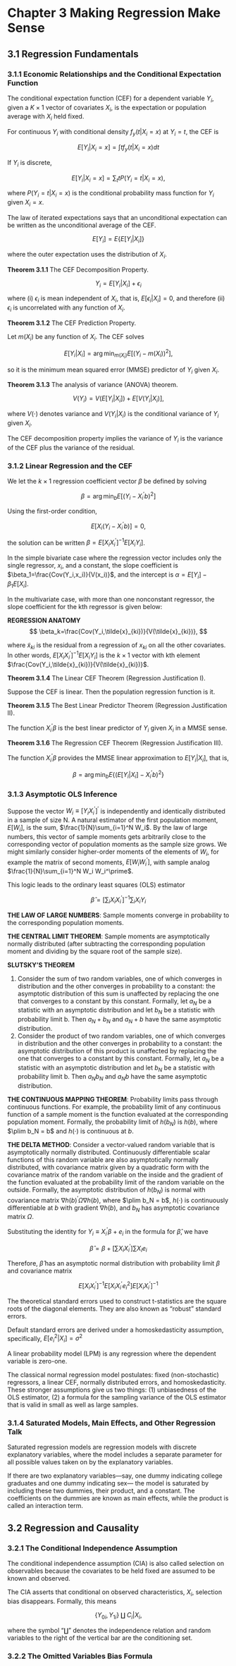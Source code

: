 # Chapter 3 Making Regression Make Sense

## 3.1 Regression Fundamentals

### 3.1.1 Economic Relationships and the Conditional Expectation Function

The conditional expectation function (CEF) for a dependent variable $Y_i$, given a $K\times 1$ vector of covariates $X_i$, is the expectation or population average with $X_i$ held fixed.

For continuous $Y_i$ with conditional density $f_y(t|X_i = x)$ at $Y_i = t$, the CEF is  

$$
E[Y_i|X_i = x]=\int tf_y(t|X_i=x)dt
$$

If $Y_i$ is discrete,

$$
E[Y_i|X_i = x]=\sum_t tP(Y_i = t|X_i =x),
$$

where $P(Y_i = t|X_i = x)$ is the conditional probability mass function for $Y_i$ given $X_i = x$.

The law of iterated expectations says that an unconditional expectation can be written as the unconditional average of the CEF.

$$
E[Y_i] = E\{E[Y_i|X_i]\}
$$

where the outer expectation uses the distribution of $X_i$.

**Theorem 3.1.1** The CEF Decomposition Property.

$$
Y_i = E[Y_i|X_i]+\epsilon_i
$$

where (i) $\epsilon_i$ is mean independent of $X_i$, that is, $E[\epsilon_i|X_i] = 0$, and therefore (ii) $\epsilon_i$ is uncorrelated with any function of $X_i$.

**Theorem 3.1.2** The CEF Prediction Property. 

Let $m(X_i)$ be any function of $X_i$. The CEF solves

$$
E[Y_i|X_i]=\arg\min_{m(X_i)}E[(Y_i-m(X_i))^2],
$$

so it is the minimum mean squared error (MMSE) predictor of $Y_i$ given $X_i$.

**Theorem 3.1.3** The analysis of variance (ANOVA) theorem.

$$
V(Y_i) = V(E[Y_i|X_i])+E[V(Y_i|X_i)],
$$

where $V(\cdot)$ denotes variance and $V(Y_i|X_i)$ is the conditional variance of $Y_i$ given $X_i$.

The CEF decomposition property implies the variance of $Y_i$ is the variance of the CEF plus the variance of the residual.

### 3.1.2 Linear Regression and the CEF

We let the $k \times 1$ regression coefficient vector $\beta$ be defined by solving

$$
\beta=\arg\min_b E[(Y_i−X^\prime_i b)^2]
$$

Using the first-order condition,

$$
E[X_i(Y_i−X^\prime_i b)] = 0,
$$

the solution can be written $\beta=E[X_i X^\prime_i]^{-1}E[X_i Y_i]$.

In the simple bivariate case where the regression vector includes only the single regressor, $x_i$, and a constant, the slope coefficient is $\beta_1=\frac{Cov(Y_i,x_i)}{V(x_i)}$, and the intercept is $\alpha=E[Y_i] −\beta_1 E[X_i]$.

In the multivariate case, with more than one nonconstant regressor, the slope coefficient for the kth regressor is given below:

**REGRESSION ANATOMY**
$$
\beta_k=\frac{Cov(Y_i,\tilde{x}_{ki})}{V(\tilde{x}_{ki})},
$$

where $\tilde{x}_{ki}$ is the residual from a regression of $x_{ki}$ on all the other covariates. In other words, $E[X_i X^\prime_i]^{-1}E[X_i Y_i]$ is the $k\times 1$ vector with kth element $\frac{Cov(Y_i,\tilde{x}_{ki})}{V(\tilde{x}_{ki})}$.

**Theorem 3.1.4** The Linear CEF Theorem (Regression Justification I). 

Suppose the CEF is linear. Then the population regression function is it.

**Theorem 3.1.5** The Best Linear Predictor Theorem (Regression Justification II).

The function $X_i^\prime\beta$ is the best linear predictor of $Y_i$ given $X_i$ in a MMSE sense.

**Theorem 3.1.6** The Regression CEF Theorem (Regression Justification III).

The function $X_i^\prime\beta$ provides the MMSE linear approximation to $E[Y_i|X_i]$, that is,

$$
\beta=\arg\min_b E\{(E[Y_i|X_i]-X_i^\prime b)^2\}
$$

### 3.1.3 Asymptotic OLS Inference

Suppose the vector $W_i \equiv [Y_i X_i^\prime]^\prime$ is independently and identically distributed in a sample of size N. A natural estimator of the first population moment, $E[W_i]$, is the sum, $\frac{1}{N}\sum_{i=1}^N W_i$. By the law of large numbers, this vector of sample moments gets arbitrarily close to the corresponding vector of population moments as the sample size grows. We might similarly consider higher-order moments of the elements of $W_i$, for example the matrix of second moments, $E[W_i W_i^\prime]$, with sample analog $\frac{1}{N}\sum_{i=1}^N W_i W_i^\prime$.

This logic leads to the ordinary least squares (OLS) estimator

$$
\hat\beta=\left[\sum_i X_iX_i^\prime\right]^{-1}\sum_i X_iY_i
$$

**THE LAW OF LARGE NUMBERS**: Sample moments converge in probability to the corresponding population moments.

**THE CENTRAL LIMIT THEOREM**: Sample moments are asymptotically normally distributed (after subtracting the corresponding population moment and dividing by the square root of the sample size).

**SLUTSKY’S THEOREM**
1. Consider the sum of two random variables, one of which converges in distribution and the other converges in probability to a constant: the asymptotic distribution of this sum is unaffected by replacing the one that converges to a constant by this constant. Formally, let $a_N$ be a statistic with an asymptotic distribution and let $b_N$ be a statistic with probability limit b. Then $a_N+b_N$ and $a_N+b$ have the same asymptotic distribution.
2. Consider the product of two random variables, one of which converges in distribution and the other converges in probability to a constant: the asymptotic distribution of this product is unaffected by replacing the one that converges to a constant by this constant. Formally, let $a_N$ be a statistic with an asymptotic distribution and let $b_N$ be a statistic with probability limit b. Then $a_Nb_N$ and $a_Nb$ have the same asymptotic distribution.

**THE CONTINUOUS MAPPING THEOREM**: Probability limits pass through continuous functions. For example, the probability limit of any continuous function of a sample moment is the function evaluated at the corresponding population moment. Formally, the probability limit of $h(b_N)$ is $h(b)$, where $\plim b_N = b$ and $h(\cdot)$ is continuous at $b$.

**THE DELTA METHOD**: Consider a vector-valued random variable that is asymptotically normally distributed. Continuously differentiable scalar functions of this random variable are also asymptotically normally distributed, with covariance matrix given by a quadratic form with the covariance matrix of the random variable on the inside and the gradient of the function evaluated at the probability limit of the random variable on the outside. Formally, the asymptotic distribution of $h(b_N)$ is normal with covariance matrix $\nabla h(b)^\prime\Omega\nabla h(b)$, where $\plim b_N = b$, $h(\cdot)$ is continuously differentiable at $b$ with gradient $\nabla h(b)$, and $b_N$ has asymptotic covariance matrix $\Omega$.

Substituting the identity for $Y_i\equiv X_i^\prime\beta+e_i$ in the formula for $\hat\beta$, we have

$$
\hat\beta=\beta+\left[\sum X_iX_i^\prime\right]\sum X_ie_i
$$

Therefore, $\hat\beta$ has an asymptotic normal distribution with probability limit $\beta$ and covariance matrix

$$
E[X_iX_i^\prime]^{-1}E[X_iX_i^\prime e_i^2]E[X_iX_i^\prime]^{-1}
$$

The theoretical standard errors used to construct t-statistics are the square roots of the diagonal elements. They are also known as “robust” standard errors.

Default standard errors are derived under a homoskedasticity assumption, specifically, $E[e_i^2|X_i]=\sigma^2$

A linear probability model (LPM) is any regression where the dependent variable is zero-one.

The classical normal regression model postulates: fixed (non-stochastic) regressors, a linear CEF, normally distributed errors, and homoskedasticity. These stronger assumptions give us two things: (1) unbiasedness of the OLS estimator, (2) a formula for the sampling variance of the OLS estimator that is valid in small as well as large samples.

### 3.1.4 Saturated Models, Main Effects, and Other Regression Talk

Saturated regression models are regression models with discrete explanatory variables, where the model includes a separate parameter for all possible values taken on by the explanatory variables.

If there are two explanatory variables—say, one dummy indicating college graduates and one dummy indicating sex— the model is saturated by including these two dummies, their product, and a constant. The coefficients on the dummies are known as main effects, while the product is called an interaction term.

## 3.2 Regression and Causality

### 3.2.1 The Conditional Independence Assumption

The conditional independence assumption (CIA) is also called selection on observables because the covariates to be held fixed are assumed to be known and observed.

The CIA asserts that conditional on observed characteristics, $X_i$, selection bias disappears. Formally, this means

$$
\{Y_{0i},Y_{1i}\}\amalg C_i|X_i,
$$

where the symbol “$\amalg$” denotes the independence relation and random variables to the right of the vertical bar are the conditioning set.

### 3.2.2 The Omitted Variables Bias Formula
